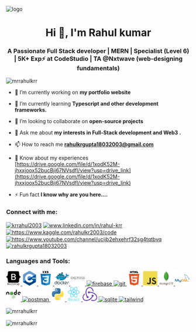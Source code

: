 ![logo](https://github.com/mrrahulkrr/mrrahulkrr/assets/140700179/5b2c4f64-af09-42bf-83bf-5d083720ce75)
<h1 align="center">Hi 👋, I'm Rahul kumar</h1>
<h3 padding="10px" align="center"> A Passionate Full Stack developer | MERN | Specialist (Level 6) | 5K+ Exp⚡ at CodeStudio | TA @Nxtwave (web-designing fundamentals) </h3>

<p align="left"> <img src="https://komarev.com/ghpvc/?username=mrrahulkrr&label=Profile%20views&color=0e75b6&style=flat" alt="mrrahulkrr" /> </p>

- 🔭 I’m currently working on **my portfolio website**

- 🌱 I’m currently learning **Typescript and other development frameworks.**

- 👯 I’m looking to collaborate on **open-source projects**

- 💬 Ask me about **my interests in Full-Stack development and Web3 .**

- 📫 How to reach me **rahulkrgupta18032003@gmail.com**

- 📄 Know about my experiences [https://drive.google.com/file/d/1xodK52M-jhxxjoox52bucBji67NVsdfl/view?usp=drive_link](https://drive.google.com/file/d/1xodK52M-jhxxjoox52bucBji67NVsdfl/view?usp=drive_link)

- ⚡ Fun fact **I know why are you here....**

<h3 align="left">Connect with me:</h3>
<p align="left">
<a href="https://twitter.com/krrahul2003" target="blank"><img align="center" src="https://raw.githubusercontent.com/rahuldkjain/github-profile-readme-generator/master/src/images/icons/Social/twitter.svg" alt="krrahul2003" height="30" width="40" /></a>
<a href="https://linkedin.com/in/www.linkedin.com/in/rahul-krr" target="blank"><img align="center" src="https://raw.githubusercontent.com/rahuldkjain/github-profile-readme-generator/master/src/images/icons/Social/linked-in-alt.svg" alt="www.linkedin.com/in/rahul-krr" height="30" width="40" /></a>
<a href="https://kaggle.com/https://www.kaggle.com/rahulkr2003/code" target="blank"><img align="center" src="https://raw.githubusercontent.com/rahuldkjain/github-profile-readme-generator/master/src/images/icons/Social/kaggle.svg" alt="https://www.kaggle.com/rahulkr2003/code" height="30" width="40" /></a>
<a href="https://www.youtube.com/c/https://www.youtube.com/channel/ucijb2ehxehrf32sg4tqtbvq" target="blank"><img align="center" src="https://raw.githubusercontent.com/rahuldkjain/github-profile-readme-generator/master/src/images/icons/Social/youtube.svg" alt="https://www.youtube.com/channel/ucijb2ehxehrf32sg4tqtbvq" height="30" width="40" /></a>
<a href="https://www.leetcode.com/rahulkrgupta18032003" target="blank"><img align="center" src="https://raw.githubusercontent.com/rahuldkjain/github-profile-readme-generator/master/src/images/icons/Social/leet-code.svg" alt="rahulkrgupta18032003" height="30" width="40" /></a>
</p>

<h3 align="left">Languages and Tools:</h3>
<p align="left"> <a href="https://getbootstrap.com" target="_blank" rel="noreferrer"> <img src="https://raw.githubusercontent.com/devicons/devicon/master/icons/bootstrap/bootstrap-plain-wordmark.svg" alt="bootstrap" width="40" height="40"/> </a> <a href="https://www.w3schools.com/cpp/" target="_blank" rel="noreferrer"> <img src="https://raw.githubusercontent.com/devicons/devicon/master/icons/cplusplus/cplusplus-original.svg" alt="cplusplus" width="40" height="40"/> </a> <a href="https://www.w3schools.com/css/" target="_blank" rel="noreferrer"> <img src="https://raw.githubusercontent.com/devicons/devicon/master/icons/css3/css3-original-wordmark.svg" alt="css3" width="40" height="40"/> </a> <a href="https://www.docker.com/" target="_blank" rel="noreferrer"> <img src="https://raw.githubusercontent.com/devicons/devicon/master/icons/docker/docker-original-wordmark.svg" alt="docker" width="40" height="40"/> </a> <a href="https://expressjs.com" target="_blank" rel="noreferrer"> <img src="https://raw.githubusercontent.com/devicons/devicon/master/icons/express/express-original-wordmark.svg" alt="express" width="40" height="40"/> </a> <a href="https://firebase.google.com/" target="_blank" rel="noreferrer"> <img src="https://www.vectorlogo.zone/logos/firebase/firebase-icon.svg" alt="firebase" width="40" height="40"/> </a> <a href="https://git-scm.com/" target="_blank" rel="noreferrer"> <img src="https://www.vectorlogo.zone/logos/git-scm/git-scm-icon.svg" alt="git" width="40" height="40"/> </a> <a href="https://www.w3.org/html/" target="_blank" rel="noreferrer"> <img src="https://raw.githubusercontent.com/devicons/devicon/master/icons/html5/html5-original-wordmark.svg" alt="html5" width="40" height="40"/> </a> <a href="https://developer.mozilla.org/en-US/docs/Web/JavaScript" target="_blank" rel="noreferrer"> <img src="https://raw.githubusercontent.com/devicons/devicon/master/icons/javascript/javascript-original.svg" alt="javascript" width="40" height="40"/> </a> <a href="https://www.mongodb.com/" target="_blank" rel="noreferrer"> <img src="https://raw.githubusercontent.com/devicons/devicon/master/icons/mongodb/mongodb-original-wordmark.svg" alt="mongodb" width="40" height="40"/> </a> <a href="https://www.mysql.com/" target="_blank" rel="noreferrer"> <img src="https://raw.githubusercontent.com/devicons/devicon/master/icons/mysql/mysql-original-wordmark.svg" alt="mysql" width="40" height="40"/> </a> <a href="https://nodejs.org" target="_blank" rel="noreferrer"> <img src="https://raw.githubusercontent.com/devicons/devicon/master/icons/nodejs/nodejs-original-wordmark.svg" alt="nodejs" width="40" height="40"/> </a> <a href="https://postman.com" target="_blank" rel="noreferrer"> <img src="https://www.vectorlogo.zone/logos/getpostman/getpostman-icon.svg" alt="postman" width="40" height="40"/> </a> <a href="https://www.python.org" target="_blank" rel="noreferrer"> <img src="https://raw.githubusercontent.com/devicons/devicon/master/icons/python/python-original.svg" alt="python" width="40" height="40"/> </a> <a href="https://reactjs.org/" target="_blank" rel="noreferrer"> <img src="https://raw.githubusercontent.com/devicons/devicon/master/icons/react/react-original-wordmark.svg" alt="react" width="40" height="40"/> </a> <a href="https://redux.js.org" target="_blank" rel="noreferrer"> <img src="https://raw.githubusercontent.com/devicons/devicon/master/icons/redux/redux-original.svg" alt="redux" width="40" height="40"/> </a> <a href="https://www.sqlite.org/" target="_blank" rel="noreferrer"> <img src="https://www.vectorlogo.zone/logos/sqlite/sqlite-icon.svg" alt="sqlite" width="40" height="40"/> </a> <a href="https://tailwindcss.com/" target="_blank" rel="noreferrer"> <img src="https://www.vectorlogo.zone/logos/tailwindcss/tailwindcss-icon.svg" alt="tailwind" width="40" height="40"/> </a> </p>

<p><img align="center" src="https://github-readme-stats.vercel.app/api/top-langs?username=mrrahulkrr&show_icons=true&locale=en&layout=compact" alt="mrrahulkrr" /></p>

<p><img align="center" src="https://github-readme-streak-stats.herokuapp.com/?user=mrrahulkrr&" alt="mrrahulkrr" /></p>

